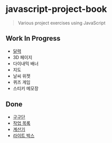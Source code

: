 # javascript-project-book
> Various project exercises using JavaScript

## Work In Progress
- [달력](https://github.com/JESS2/javascript-project-book/tree/master/src/calendar)
- 3D 페이지
- 다이내믹 배너
- 지도
- 날씨 위젯
- 퀴즈 게임
- 스티키 메모장

## Done
- [구구단](https://github.com/JESS2/javascript-project-book/tree/master/src/multiplicationTable)
- [작업 목록](https://github.com/JESS2/javascript-project-book/tree/master/src/list)
- [계산기](https://github.com/JESS2/javascript-project-book/tree/master/src/calculator)
- [라이트 박스](https://github.com/JESS2/javascript-project-book/tree/master/src/lightBox)